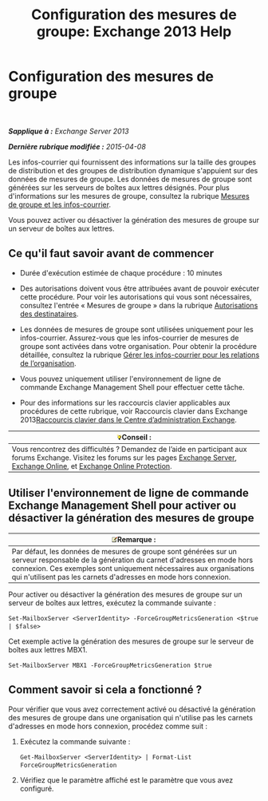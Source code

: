 ﻿---
title: 'Configuration des mesures de groupe: Exchange 2013 Help'
TOCTitle: Configuration des mesures de groupe
ms:assetid: 76ccd6a7-e2ec-42f4-9ab3-e8cc257ac896
ms:mtpsurl: https://technet.microsoft.com/fr-fr/library/JJ649327(v=EXCHG.150)
ms:contentKeyID: 50478490
ms.date: 05/23/2018
mtps_version: v=EXCHG.150
ms.translationtype: MT
---

# Configuration des mesures de groupe

 

_**Sapplique à :** Exchange Server 2013_

_**Dernière rubrique modifiée :** 2015-04-08_

Les infos-courrier qui fournissent des informations sur la taille des groupes de distribution et des groupes de distribution dynamique s'appuient sur des données de mesures de groupe. Les données de mesures de groupe sont générées sur les serveurs de boîtes aux lettres désignés. Pour plus d'informations sur les mesures de groupe, consultez la rubrique [Mesures de groupe et les infos-courrier](group-metrics-and-mailtips-exchange-2013-help.md).

Vous pouvez activer ou désactiver la génération des mesures de groupe sur un serveur de boîtes aux lettres.

## Ce qu'il faut savoir avant de commencer

  - Durée d'exécution estimée de chaque procédure : 10 minutes

  - Des autorisations doivent vous être attribuées avant de pouvoir exécuter cette procédure. Pour voir les autorisations qui vous sont nécessaires, consultez l'entrée « Mesures de groupe » dans la rubrique [Autorisations des destinataires](recipients-permissions-exchange-2013-help.md).

  - Les données de mesures de groupe sont utilisées uniquement pour les infos-courrier. Assurez-vous que les infos-courrier de mesures de groupe sont activées dans votre organisation. Pour obtenir la procédure détaillée, consultez la rubrique [Gérer les infos-courrier pour les relations de l’organisation](manage-mailtips-for-organization-relationships-exchange-2013-help.md).

  - Vous pouvez uniquement utiliser l'environnement de ligne de commande Exchange Management Shell pour effectuer cette tâche.

  - Pour des informations sur les raccourcis clavier applicables aux procédures de cette rubrique, voir Raccourcis clavier dans Exchange 2013[Raccourcis clavier dans le Centre d’administration Exchange](keyboard-shortcuts-in-the-exchange-admin-center-exchange-online-protection-help.md).

<table>
<thead>
<tr class="header">
<th><img src="images/Bb125224.tip(EXCHG.150).gif" title="Conseil" alt="Conseil" />Conseil :</th>
</tr>
</thead>
<tbody>
<tr class="odd">
<td>Vous rencontrez des difficultés ? Demandez de l’aide en participant aux forums Exchange. Visitez les forums sur les pages <a href="https://go.microsoft.com/fwlink/p/?linkid=60612">Exchange Server</a>, <a href="https://go.microsoft.com/fwlink/p/?linkid=267542">Exchange Online</a>, et <a href="https://go.microsoft.com/fwlink/p/?linkid=285351">Exchange Online Protection</a>.</td>
</tr>
</tbody>
</table>


## Utiliser l'environnement de ligne de commande Exchange Management Shell pour activer ou désactiver la génération des mesures de groupe

<table>
<thead>
<tr class="header">
<th><img src="images/JJ159664.note(EXCHG.150).gif" title="Remarque" alt="Remarque" />Remarque :</th>
</tr>
</thead>
<tbody>
<tr class="odd">
<td>Par défaut, les données de mesures de groupe sont générées sur un serveur responsable de la génération du carnet d'adresses en mode hors connexion. Ces exemples sont uniquement nécessaires aux organisations qui n'utilisent pas les carnets d'adresses en mode hors connexion.</td>
</tr>
</tbody>
</table>


Pour activer ou désactiver la génération des mesures de groupe sur un serveur de boîtes aux lettres, exécutez la commande suivante :

    Set-MailboxServer <ServerIdentity> -ForceGroupMetricsGeneration <$true | $false>

Cet exemple active la génération des mesures de groupe sur le serveur de boîtes aux lettres MBX1.

    Set-MailboxServer MBX1 -ForceGroupMetricsGeneration $true

## Comment savoir si cela a fonctionné ?

Pour vérifier que vous avez correctement activé ou désactivé la génération des mesures de groupe dans une organisation qui n'utilise pas les carnets d'adresses en mode hors connexion, procédez comme suit :

1.  Exécutez la commande suivante :
    
        Get-MailboxServer <ServerIdentity> | Format-List ForceGroupMetricsGeneration

2.  Vérifiez que le paramètre affiché est le paramètre que vous avez configuré.

